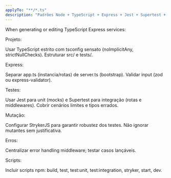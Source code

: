 ```yaml
---
applyTo: "**/*.ts"
description: "Padrões Node + TypeScript + Express + Jest + Supertest + Stryker"
---
```

When generating or editing TypeScript Express services:

Projeto:

Usar TypeScript estrito com tsconfig sensato (noImplicitAny, strictNullChecks). Estruturar src/ e tests/.

Express:

Separar app.ts (instancia/rotas) de server.ts (bootstrap). Validar input (zod ou express-validator).

Testes:

Usar Jest para unit (mocks) e Supertest para integração (rotas e middlewares). Cobrir cenários limites e tipos errados.

Mutação:

Configurar StrykerJS para garantir robustez dos testes. Não ignorar mutantes sem justificativa.

Erros:

Centralizar error handling middleware; testar casos lançáveis.

Scripts:

Incluir scripts npm: build, test, test:unit, test:integration, stryker, start, dev.
